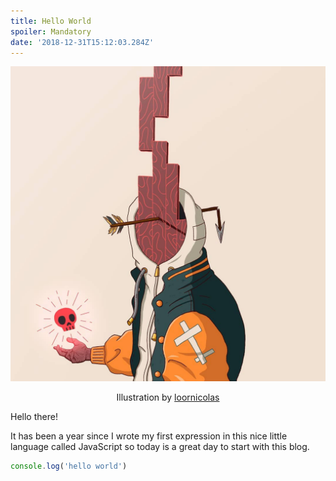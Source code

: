 ```yaml
---
title: Hello World
spoiler: Mandatory
date: '2018-12-31T15:12:03.284Z'
---
```


![](./images/wood-head-loor-nicolas.jpg)

<p style="text-align:center">Illustration by <a href="https://www.instagram.com/loornicolas/" target="_blank">loornicolas</a><p>

Hello there!

It has been a year since I wrote my first expression in this nice little language called JavaScript so today is a great day to start with this blog.

```javascript
console.log('hello world')
```
